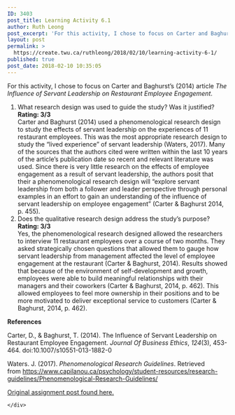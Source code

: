 ```yaml
---
ID: 3403
post_title: Learning Activity 6.1
author: Ruth Leong
post_excerpt: 'For this activity, I chose to focus on Carter and Baghurst&rsquo;s (2014) article&nbsp;The Influence of Servant Leadership on Restaurant Employee Engagement. What research design was used to guide the study? Was it justified? Rating: 3/3 Carter and Baghurst (2014) used a phenomenological research design to study the effects of servant leadership on the experiences of [&hellip;]'
layout: post
permalink: >
  https://create.twu.ca/ruthleong/2018/02/10/learning-activity-6-1/
published: true
post_date: 2018-02-10 10:35:05
---
```

For this activity, I chose to focus on Carter and Baghurst&#8217;s (2014) article <em>The Influence of Servant Leadership on Restaurant Employee Engagement</em>.

<ol>
<li>What research design was used to guide the study? Was it justified?<br />
<strong>Rating: 3/3<br />
</strong>Carter and Baghurst (2014) used a phenomenological research design to study the effects of servant leadership on the experiences of 11 restaurant employees. This was the most appropriate research design to study the &#8220;lived experience&#8221; of servant leadership (Waters, 2017). Many of the sources that the authors cited were written within the last 10 years of the article&#8217;s publication date so recent and relevant literature was used. Since there is very little research on the effects of employee engagement as a result of servant leadership, the authors posit that their a phenomenological research design will &#8220;explore servant leadership from both a follower and leader perspective through personal examples in an effort to gain an understanding of the influence of servant leadership on employee engagement&#8221; (Carter &amp; Baghurst 2014, p. 455).</li>
<li>Does the qualitative research design address the study’s purpose?<br />
<strong>Rating: 3/3<br />
</strong>Yes, the phenomenological research designed allowed the researchers to interview 11 restaurant employees over a course of two months. They asked strategically chosen questions that allowed them to gauge how servant leadership from management affected the level of employee engagement at the restaurant (Carter &amp; Baghurst, 2014). Results showed that because of the environment of self-development and growth, employees were able to build meaningful relationships with their managers and their coworkers (Carter &amp; Baghurst, 2014, p. 462). This allowed employees to feel more ownership in their positions and to be more motivated to deliver exceptional service to customers (Carter &amp; Baghurst, 2014, p. 462).</li>
</ol>

<strong>References</strong>

Carter, D., &amp; Baghurst, T. (2014). The Influence of Servant Leadership on Restaurant Employee Engagement. <i>Journal Of Business Ethics</i>, <i>124</i>(3), 453-464. doi:10.1007/s10551-013-1882-0

Waters. J. (2017). <em>Phenomenological Research Guidelines</em>. Retrieved from https://www.capilanou.ca/psychology/student-resources/research-guidelines/Phenomenological-Research-Guidelines/

<a href="https://create.twu.ca/ldrs591/unit-6-learning-activities/">Original assignment post found here.</a>

<div id="themify_builder_content-446" data-postid="446" class="themify_builder_content themify_builder_content-446 themify_builder">

    </div>

<!-- /themify_builder_content -->